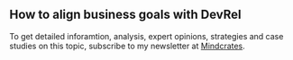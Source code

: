 ## How to align business goals with DevRel

To get detailed inforamtion, analysis, expert opinions, strategies and case studies on this topic, subscribe to my newsletter at [Mindcrates](https://codingnninja.substack.com).